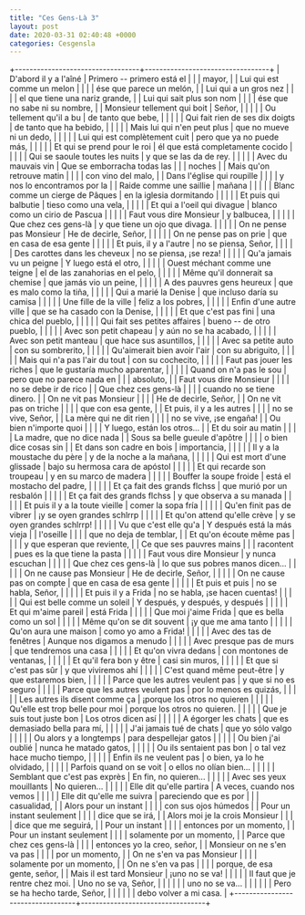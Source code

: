 ```yaml
---
title: "Ces Gens-Là 3"
layout: post
date: 2020-03-31 02:40:48 +0000
categories: Cesgensla
---
```


+----------------------------------+----------------------------------+
| D\'abord il y a l\'aîné          | Primero -- primero está el       |
|                                  | mayor,                           |
| Lui qui est comme un melon       |                                  |
|                                  | ése que parece un melón,         |
| Lui qui a un gros nez            |                                  |
|                                  | el que tiene una nariz grande,   |
| Lui qui sait plus son nom        |                                  |
|                                  | ése que no sabe ni su nombre,    |
| Monsieur tellement qui boit      | Señor,                           |
|                                  |                                  |
| Ou tellement qu\'il a bu         | de tanto que bebe,               |
|                                  |                                  |
| Qui fait rien de ses dix doigts  | de tanto que ha bebido,          |
|                                  |                                  |
| Mais lui qui n\'en peut plus     | que no mueve ni un dedo,         |
|                                  |                                  |
| Lui qui est complètement cuit    | pero que ya no puede más,        |
|                                  |                                  |
| Et qui se prend pour le roi      | él que está completamente cocido |
|                                  |                                  |
| Qui se saoule toutes les nuits   | y que se las da de rey.          |
|                                  |                                  |
| Avec du mauvais vin              | Que se emborracha todas las      |
|                                  | noches                           |
| Mais qu\'on retrouve matin       |                                  |
|                                  | con vino del malo,               |
| Dans l\'église qui roupille      |                                  |
|                                  | y nos lo encontramos por la      |
| Raide comme une saillie          | mañana                           |
|                                  |                                  |
| Blanc comme un cierge de Pâques  | en la iglesia dormitando         |
|                                  |                                  |
| Et puis qui balbutie             | tieso como una vela,             |
|                                  |                                  |
| Et qui a l\'oeil qui divague     | blanco como un cirio de Pascua   |
|                                  |                                  |
| Faut vous dire Monsieur          | y balbucea,                      |
|                                  |                                  |
| Que chez ces gens-là             | y que tiene un ojo que divaga.   |
|                                  |                                  |
| On ne pense pas Monsieur         | He de decirle, Señor,            |
|                                  |                                  |
| On ne pense pas on prie          | que en casa de esa gente         |
|                                  |                                  |
| Et puis, il y a l\'autre         | no se piensa, Señor,             |
|                                  |                                  |
| Des carottes dans les cheveux    | no se piensa, ¡se reza!          |
|                                  |                                  |
| Qu\'a jamais vu un peigne        | Y luego está el otro,            |
|                                  |                                  |
| Ouest méchant comme une teigne   | el de las zanahorias en el pelo, |
|                                  |                                  |
| Même qu\'il donnerait sa chemise | que jamás vio un peine,          |
|                                  |                                  |
| A des pauvres gens heureux       | que es malo como la tiña,        |
|                                  |                                  |
| Qui a marié la Denise            | que incluso daría su camisa      |
|                                  |                                  |
| Une fille de la ville            | feliz a los pobres,              |
|                                  |                                  |
| Enfin d\'une autre ville         | que se ha casado con la Denise,  |
|                                  |                                  |
| Et que c\'est pas fini           | una chica del pueblo,            |
|                                  |                                  |
| Qui fait ses petites affaires    | bueno -- de otro pueblo,         |
|                                  |                                  |
| Avec son petit chapeau           | y aún no se ha acabado,          |
|                                  |                                  |
| Avec son petit manteau           | que hace sus asuntillos,         |
|                                  |                                  |
| Avec sa petite auto              | con su sombrerito,               |
|                                  |                                  |
| Qu\'aimerait bien avoir l\'air   | con su abriguito,                |
|                                  |                                  |
| Mais qui n\'a pas l\'air du tout | con su cochecito,                |
|                                  |                                  |
| Faut pas jouer les riches        | que le gustaría mucho aparentar, |
|                                  |                                  |
| Quand on n\'a pas le sou         | pero que no parece nada en       |
|                                  | absoluto,                        |
| Faut vous dire Monsieur          |                                  |
|                                  | no se debe ir de rico            |
| Que chez ces gens-là             |                                  |
|                                  | cuando no se tiene dinero.       |
| On ne vit pas Monsieur           |                                  |
|                                  | He de decirle, Señor,            |
| On ne vit pas on triche          |                                  |
|                                  | que con esa gente,               |
| Et puis, il y a les autres       |                                  |
|                                  | no se vive, Señor,               |
| La mère qui ne dit rien          |                                  |
|                                  | no se vive, ¡se engaña!          |
| Ou bien n\'importe quoi          |                                  |
|                                  | Y luego, están los otros...      |
| Et du soir au matin              |                                  |
|                                  | La madre, que no dice nada       |
| Sous sa belle gueule d\'apôtre   |                                  |
|                                  | o bien dice cosas sin            |
| Et dans son cadre en bois        | importancia,                     |
|                                  |                                  |
| Il y a la moustache du père      | y de la noche a la mañana,       |
|                                  |                                  |
| Qui est mort d\'une glissade     | bajo su hermosa cara de apóstol  |
|                                  |                                  |
| Et qui recarde son troupeau      | y en su marco de madera          |
|                                  |                                  |
| Bouffer la soupe froide          | está el mostacho del padre,      |
|                                  |                                  |
| Et ça fait des grands flchss     | que murió por un resbalón        |
|                                  |                                  |
| Et ça fait des grands flchss     | y que observa a su manada        |
|                                  |                                  |
| Et puis il y a la toute vieille  | comer la sopa fría               |
|                                  |                                  |
| Qu\'en finit pas de vibrer       | ¡y se oyen grandes schlrrp       |
|                                  |                                  |
| Et qu\'on attend qu\'elle crève  | y se oyen grandes schlrrp!       |
|                                  |                                  |
| Vu que c\'est elle qu\'a         | Y después está la más vieja      |
| l\'oseille                       |                                  |
|                                  | que no deja de temblar,          |
| Et qu\'on écoute même pas        |                                  |
|                                  | y que esperan que reviente,      |
| Ce que ses pauvres mains         |                                  |
| racontent                        | pues es la que tiene la pasta    |
|                                  |                                  |
| Faut vous dire Monsieur          | y nunca escuchan                 |
|                                  |                                  |
| Que chez ces gens-là             | lo que sus pobres manos dicen... |
|                                  |                                  |
| On ne cause pas Monsieur         | He de decirle, Señor,            |
|                                  |                                  |
| On ne cause pas on compte        | que en casa de esa gente         |
|                                  |                                  |
| Et puis et puis                  | no se habla, Señor,              |
|                                  |                                  |
| Et puis il y a Frida             | no se habla, ¡se hacen cuentas!  |
|                                  |                                  |
| Qui est belle comme un soleil    | Y después, y después, y después  |
|                                  |                                  |
| Et qui m\'aime pareil            | está Frida                       |
|                                  |                                  |
| Que moi j\'aime Frida            | que es bella como un sol         |
|                                  |                                  |
| Même qu\'on se dit souvent       | ¡y que me ama tanto              |
|                                  |                                  |
| Qu\'on aura une maison           | como yo amo a Frida!             |
|                                  |                                  |
| Avec des tas de fenêtres         | Aunque nos digamos a menudo      |
|                                  |                                  |
| Avec presque pas de murs         | que tendremos una casa           |
|                                  |                                  |
| Et qu\'on vivra dedans           | con montones de ventanas,        |
|                                  |                                  |
| Et qu\'il fera bon y être        | casi sin muros,                  |
|                                  |                                  |
| Et que si c\'est pas sûr         | y que viviremos ahí              |
|                                  |                                  |
| C\'est quand même peut-être      | y que estaremos bien,            |
|                                  |                                  |
| Parce que les autres veulent pas | y que si no es seguro            |
|                                  |                                  |
| Parce que les autres veulent pas | por lo menos es quizás,          |
|                                  |                                  |
| Les autres ils disent comme ça   | ¡porque los otros no quieren     |
|                                  |                                  |
| Qu\'elle est trop belle pour moi | porque los otros no quieren.     |
|                                  |                                  |
| Que je suis tout juste bon       | Los otros dicen así              |
|                                  |                                  |
| A égorger les chats              | que es demasiado bella para mí,  |
|                                  |                                  |
| J\'ai jamais tué de chats        | que yo sólo valgo                |
|                                  |                                  |
| Ou alors y a longtemps           | para despellejar gatos           |
|                                  |                                  |
| Ou bien j\'ai oublié             | nunca he matado gatos,           |
|                                  |                                  |
| Ou ils sentaient pas bon         | o tal vez hace mucho tiempo,     |
|                                  |                                  |
| Enfin ils ne veulent pas         | o bien, ya lo he olvidado,       |
|                                  |                                  |
| Parfois quand on se voit         | o ellos no olían bien...         |
|                                  |                                  |
| Semblant que c\'est pas exprès   | En fin, no quieren...            |
|                                  |                                  |
| Avec ses yeux mouillants         | No quieren...                    |
|                                  |                                  |
| Elle dit qu\'elle partira        | A veces, cuando nos vemos        |
|                                  |                                  |
| Elle dit qu\'elle me suivra      | pareciendo que es por            |
|                                  | casualidad,                      |
| Alors pour un instant            |                                  |
|                                  | con sus ojos húmedos             |
| Pour un instant seulement        |                                  |
|                                  | dice que se irá,                 |
| Alors moi je la crois Monsieur   |                                  |
|                                  | dice que me seguirá,             |
| Pour un instant                  |                                  |
|                                  | entonces por un momento,         |
| Pour un instant seulement        |                                  |
|                                  | solamente por un momento,        |
| Parce que chez ces gens-là       |                                  |
|                                  | entonces yo la creo, señor,      |
| Monsieur on ne s\'en va pas      |                                  |
|                                  | por un momento,                  |
| On ne s\'en va pas Monsieur      |                                  |
|                                  | solamente por un momento,        |
| On ne s\'en va pas               |                                  |
|                                  | porque, de esa gente, señor,     |
| Mais il est tard Monsieur        | ¡uno no se va!                   |
|                                  |                                  |
| Il faut que je rentre chez moi.  | Uno no se va, Señor,             |
|                                  |                                  |
|                                  | uno no se va...                  |
|                                  |                                  |
|                                  | Pero se ha hecho tarde, Señor,   |
|                                  |                                  |
|                                  | debo volver a mi casa.           |
+----------------------------------+----------------------------------+
